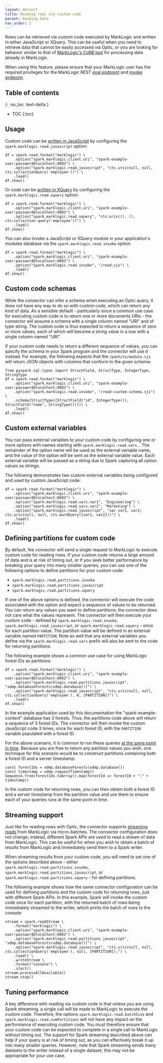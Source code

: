 ```yaml
---
layout: default
title: Reading rows via custom code
parent: Reading Data
nav_order: 2
---
```


Rows can be retrieved via custom code executed by MarkLogic and written in either JavaScript or XQuery. This can be
useful when you need to retrieve data that cannot be easily accessed via Optic, or you are looking for behavior similar
to that of [MarkLogic's CoRB tool](https://github.com/marklogic-community/corb2) for processing data already in
MarkLogic.

When using this feature, please ensure that your MarkLogic user has the required privileges for the
MarkLogic REST [eval endpoint](https://docs.marklogic.com/REST/POST/v1/eval) and
[invoke endpoint](https://docs.marklogic.com/REST/POST/v1/invoke).

## Table of contents
{: .no_toc .text-delta }

- TOC
{:toc}

## Usage

Custom code can be [written in JavaScript](https://docs.marklogic.com/guide/getting-started/javascript) by
configuring the `spark.marklogic.read.javascript` option:

```
df = spark.read.format("marklogic") \
    .option("spark.marklogic.client.uri", "spark-example-user:password@localhost:8003") \
    .option("spark.marklogic.read.javascript", "cts.uris(null, null, cts.collectionQuery('employee'))") \
    .load()
df.show()
```

Or code can be [written in XQuery](https://docs.marklogic.com/guide/getting-started/XQueryTutorial) by configuring the
`spark.marklogic.read.xquery` option:

```
df = spark.read.format("marklogic") \
    .option("spark.marklogic.client.uri", "spark-example-user:password@localhost:8003") \
    .option("spark.marklogic.read.xquery", "cts:uris((), (), cts:collection-query('employee'))") \
    .load()
df.show()
```

You can also invoke a JavaScript or XQuery module in your application's modules database via the
`spark.marklogic.read.invoke` option:

```
df = spark.read.format("marklogic") \
    .option("spark.marklogic.client.uri", "spark-example-user:password@localhost:8003") \
    .option("spark.marklogic.read.invoke", "/read.sjs") \
    .load()
df.show()
```

## Custom code schemas

While the connector can infer a schema when executing an Optic query, it does not have any way to do so with custom
code, which can return any kind of data. As a sensible default - particularly since a common use case for
executing custom code is to return one or more documents URIs - the connector will assume a schema with a single
column named "URI" and of type string. The custom code is thus expected to return a sequence of zero or more values,
each of which will become a string value in a row with a single column named "URI".

If your custom code needs to return a different sequence of values, you can specify the schema in your Spark program
and the connector will use it instead. For example, the following expects that the `/path/to/module.sjs` will return
JSON objects with columns that conform to the given schema:

```
from pyspark.sql.types import StructField, StructType, IntegerType, StringType
df = spark.read.format("marklogic") \
    .option("spark.marklogic.client.uri", "spark-example-user:password@localhost:8003") \
    .option("spark.marklogic.read.invoke", "/read-custom-schema.sjs") \
    .schema(StructType([StructField("id", IntegerType()), StructField("name", StringType())])) \
    .load()
df.show()
```

## Custom external variables

You can pass external variables to your custom code by configuring one or more options with names starting with
`spark.marklogic.read.vars.`. The remainder of the option name will be used as the external variable name, and the value
of the option will be sent as the external variable value. Each external variable will be passed as a string due to
Spark capturing all option values as strings.

The following demonstrates two custom external variables being configured and used by custom JavaScript code:

```
df = spark.read.format("marklogic") \
    .option("spark.marklogic.client.uri", "spark-example-user:password@localhost:8003") \
    .option("spark.marklogic.read.vars.var1", "Engineering") \
    .option("spark.marklogic.read.vars.var2", "Marketing") \
    .option("spark.marklogic.read.javascript", "var var1, var2; cts.uris(null, null, cts.wordQuery([var1, var2]))") \
    .load()
df.show()
```

## Defining partitions for custom code

By default, the connector will send a single request to MarkLogic to execute custom code for reading rows. If your
custom code returns a large amount of data and is at risk of timing out, or if you seek better performance by breaking
your query into many smaller queries, you can use one of the following options to define partitions for your custom code:

- `spark.marklogic.read.partitions.invoke`
- `spark.marklogic.read.partitions.javascript`
- `spark.marklogic.read.partitions.xquery`

If one of the above options is defined, the connector will execute the code associated with the option and expect a
sequence of values to be returned. You can return any values you want to define partitions; the connector does not care
what the values represent. The connector will then execute your custom code - defined by `spark.marklogic.read.invoke`,
`spark.marklogic.read.javascript`, or `spark.marklogic.read.xquery` - once for each partition value. The partition value
will be defined in an external variable named `PARTITION`. Note as well that any external variables you define via the
`spark.marklogic.read.vars` prefix will also be sent to the code for returning partitions.

The following example shows a common use case for using MarkLogic forest IDs as partitions:

```
df = spark.read.format("marklogic") \
    .option("spark.marklogic.client.uri", "spark-example-user:password@localhost:8003") \
    .option("spark.marklogic.read.partitions.javascript", "xdmp.databaseForests(xdmp.database())") \
    .option("spark.marklogic.read.javascript", "cts.uris(null, null, cts.collectionQuery('employee'), 0, [PARTITION])") \
    .load()
df.show()
```

In the example application used by this documentation the "spark-example-content" database has 3 forests. Thus, the
partitions code above will return a sequence of 3 forest IDs. The connector will then invoke the custom
JavaScript code 3 times, once for each forest ID, with the `PARTITION` variable populated with a forest ID.

For the above scenario, it is common to run these queries
[at the same point in time](https://docs.marklogic.com/guide/app-dev/point_in_time). Because you are free to return
any partition values you wish, one technique for this scenario would be to construct partitions containing both a
forest ID and a server timestamp:

```
const forestIds = xdmp.databaseForests(xdmp.database())
const timestamp = xdmp.requestTimestamp()
Sequence.from(forestIds.toArray().map(forestId => forestId + ":" + timestamp))
```

In the custom code for returning rows, you can then obtain both a forest ID and a server timestamp from the partition
value and use them to ensure each of your queries runs at the same point in time.

## Streaming support

Just like for reading rows with Optic, the connector supports
[streaming reads](https://spark.apache.org/docs/latest/structured-streaming-programming-guide.html)
from MarkLogic via micro-batches. The connector configuration does not change; instead, different Spark APIs are used
to read a stream of data from MarkLogic. This can be useful for when you wish to obtain a batch of results from
MarkLogic and immediately send them to a Spark writer.

When streaming results from your custom code, you will need to set one of the options described above - either
`spark.marklogic.read.partitions.invoke`, `spark.marklogic.read.partitions.javascript`, or
`spark.marklogic.read.partitions.xquery` - for defining partitions.

The following example shows how the same connector configuration can be used for defining partitions and the custom
code for returning rows, just with different Spark APIs. In this example, Spark will invoke the custom code once
for each partition, with the returned batch of rows being immediately streamed to the writer, which prints the
batch of rows to the console:

```
stream = spark.readStream \
    .format("marklogic") \
    .option("spark.marklogic.client.uri", "spark-example-user:password@localhost:8003") \
    .option("spark.marklogic.read.partitions.javascript", "xdmp.databaseForests(xdmp.database())") \
    .option("spark.marklogic.read.javascript", "cts.uris(null, null, cts.collectionQuery('employee'), null, [PARTITION]);") \
    .load() \
    .writeStream \
    .format("console") \
    .start()
stream.processAllAvailable()
stream.stop()
```

## Tuning performance

A key difference with reading via custom code is that unless you are using Spark streaming, a single call will be made
to MarkLogic to execute the custom code. Therefore, the options `spark.marklogic.read.batchSize` and
`spark.marklogic.read.numPartitions` will not have any impact on the performance of executing custom code.
You must therefore ensure that your custom code can be expected to complete in a single call to MarkLogic without
timing out. The support for Spark streaming described above can help if your query is at risk of timing out, as you can
effectively break it up into many smaller queries. However, note that Spark streaming sends many datasets to the writer
instead of a single dataset; this may not be appropriate for your use case.
